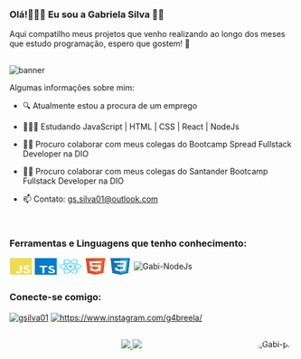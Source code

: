 ### Olá!🙋🏽‍♀️ Eu sou a Gabriela Silva 👋🏽

Aqui compatilho meus projetos que venho realizando ao longo dos meses que estudo programação, espero que gostem! 🥰
##

![banner](https://mentorama.com.br/blog/wp-content/uploads/2021/03/mulheres-pioneiras-revolucionaram-tecnologia.png) 



Algumas informações sobre mim: 

- 🔍 Atualmente estou a procura de um emprego
 
- 👩🏽‍💻 Estudando JavaScript | HTML | CSS | React | NodeJs

- 🤝🏽 Procuro colaborar com meus colegas do Bootcamp Spread Fullstack Developer na DIO

- 🤝🏽 Procuro colaborar com meus colegas do Santander Bootcamp Fullstack Developer na DIO

- 📫 Contato: gs.silva01@outlook.com


<div style="display: inline_block"><br>
 <h3 align="left">Ferramentas e Linguagens que tenho conhecimento: </h3>
 <img align="center" alt="Gabi-Js" height="30" width="40" src="https://raw.githubusercontent.com/devicons/devicon/master/icons/javascript/javascript-plain.svg">
 <img align="center" alt="Gabi-Ts" height="30" width="40" src="https://raw.githubusercontent.com/devicons/devicon/master/icons/typescript/typescript-plain.svg">
 <img align="center" alt="Gabi-React" height="30" width="40" src="https://raw.githubusercontent.com/devicons/devicon/master/icons/react/react-original.svg">
 <img align="center" alt="Gabi-HTML" height="30" width="40" src="https://raw.githubusercontent.com/devicons/devicon/master/icons/html5/html5-original.svg">
 <img align="center" alt="Gabi-CSS" height="30" width="40" src="https://raw.githubusercontent.com/devicons/devicon/master/icons/css3/css3-original.svg">
 <img align="center" alt="Gabi-NodeJs" height="30" width="40" src="https://cdn.jsdelivr.net/gh/devicons/devicon/icons/nodejs/nodejs-original.svg">
          
</div>
  
 ##
 
<div>
<h3 align="left">Conecte-se comigo: </h3>
<p align="left">
<a href="https://www.linkedin.com/in/gsilva01/" target="blank" ><img align="center" src="https://raw.githubusercontent.com/rahuldkjain/github-profile-readme-generator/master/src/images/icons/Social/linked-in-alt.svg" alt="gsilva01" height="30" width="40" / target:"blank"></a>
<a href="https://www.instagram.com/g4breela/" target="blank"><img align="center" src="https://raw.githubusercontent.com/rahuldkjain/github-profile-readme-generator/master/src/images/icons/Social/instagram.svg" alt="https://www.instagram.com/g4breela/" height="30" width="40" /></a>
</p>
 
 ##
</div>

<img align="right" alt="Gabi-pic" height="150" style="border-radius:50px;" src="https://picrew.me/shareImg/org/202206/338224_Vwzuqdaq.png">

<div align="center">
  <a href="https://github.com/G4breela">
  <img height="100em" src="https://github-readme-stats.vercel.app/api?username=g4breela&show_icons=true&theme=tokyonight&include_all_commits=true&count_private=true"/>
  <img height="100em" src="https://github-readme-stats.vercel.app/api/top-langs/?username=g4breela&layout=compact&langs_count=7&theme=tokyonight"/> </a>
</div>


  
  

